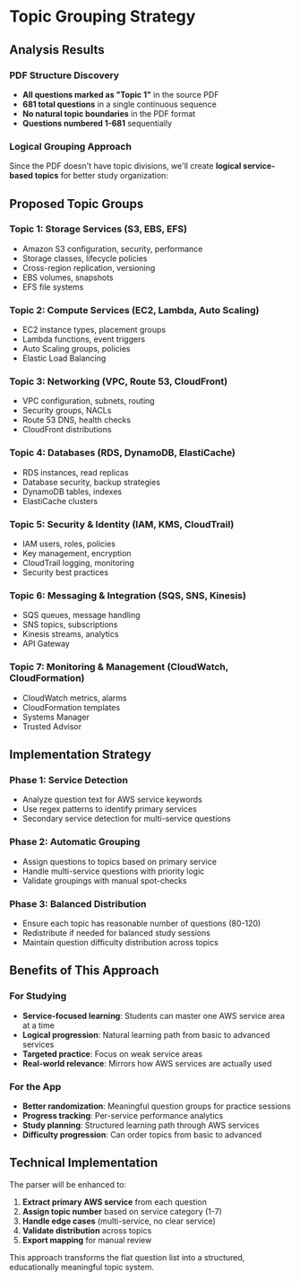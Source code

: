 # Topic Grouping Strategy

## Analysis Results

### PDF Structure Discovery
- **All questions marked as "Topic 1"** in the source PDF
- **681 total questions** in a single continuous sequence
- **No natural topic boundaries** in the PDF format
- **Questions numbered 1-681** sequentially

### Logical Grouping Approach

Since the PDF doesn't have topic divisions, we'll create **logical service-based topics** for better study organization:

## Proposed Topic Groups

### Topic 1: Storage Services (S3, EBS, EFS)
- Amazon S3 configuration, security, performance
- Storage classes, lifecycle policies
- Cross-region replication, versioning
- EBS volumes, snapshots
- EFS file systems

### Topic 2: Compute Services (EC2, Lambda, Auto Scaling)
- EC2 instance types, placement groups
- Lambda functions, event triggers
- Auto Scaling groups, policies
- Elastic Load Balancing

### Topic 3: Networking (VPC, Route 53, CloudFront)
- VPC configuration, subnets, routing
- Security groups, NACLs
- Route 53 DNS, health checks
- CloudFront distributions

### Topic 4: Databases (RDS, DynamoDB, ElastiCache)
- RDS instances, read replicas
- Database security, backup strategies
- DynamoDB tables, indexes
- ElastiCache clusters

### Topic 5: Security & Identity (IAM, KMS, CloudTrail)
- IAM users, roles, policies
- Key management, encryption
- CloudTrail logging, monitoring
- Security best practices

### Topic 6: Messaging & Integration (SQS, SNS, Kinesis)
- SQS queues, message handling
- SNS topics, subscriptions
- Kinesis streams, analytics
- API Gateway

### Topic 7: Monitoring & Management (CloudWatch, CloudFormation)
- CloudWatch metrics, alarms
- CloudFormation templates
- Systems Manager
- Trusted Advisor

## Implementation Strategy

### Phase 1: Service Detection
- Analyze question text for AWS service keywords
- Use regex patterns to identify primary services
- Secondary service detection for multi-service questions

### Phase 2: Automatic Grouping
- Assign questions to topics based on primary service
- Handle multi-service questions with priority logic
- Validate groupings with manual spot-checks

### Phase 3: Balanced Distribution
- Ensure each topic has reasonable number of questions (80-120)
- Redistribute if needed for balanced study sessions
- Maintain question difficulty distribution across topics

## Benefits of This Approach

### For Studying
- **Service-focused learning**: Students can master one AWS service area at a time
- **Logical progression**: Natural learning path from basic to advanced services
- **Targeted practice**: Focus on weak service areas
- **Real-world relevance**: Mirrors how AWS services are actually used

### For the App
- **Better randomization**: Meaningful question groups for practice sessions
- **Progress tracking**: Per-service performance analytics
- **Study planning**: Structured learning path through AWS services
- **Difficulty progression**: Can order topics from basic to advanced

## Technical Implementation

The parser will be enhanced to:
1. **Extract primary AWS service** from each question
2. **Assign topic number** based on service category (1-7)
3. **Handle edge cases** (multi-service, no clear service)
4. **Validate distribution** across topics
5. **Export mapping** for manual review

This approach transforms the flat question list into a structured, educationally meaningful topic system.